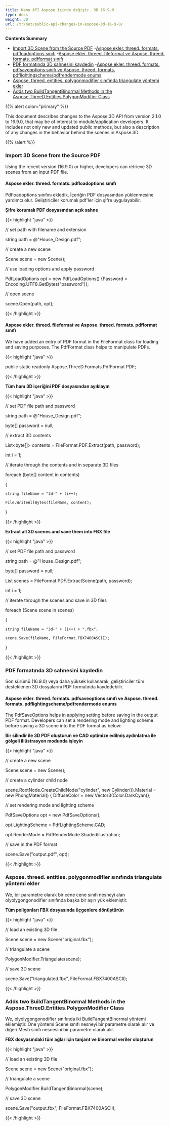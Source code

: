 ```yaml
---
title: Kamu API Aspose içinde değişir. 3D 16.9.0
type: docs
weight: 30
url: /tr/net/public-api-changes-in-aspose-3d-16-9-0/
---
```

**Contents Summary**

- [Import 3D Scene from the Source PDF](#PublicAPIChangesinAspose.3D16.9.0-Import3DScenefromtheSourcePDF) 
-[Aspose ekler. threed. formats. pdfloadoptions sınıfı](#PublicAPIChangesinAspose.3D16.9.0-AddsAspose.ThreeD.Formats.PdfLoadOptionsClass)
-[Aspose ekler. threed. fileformat ve Aspose. threed. formats. pdfformat sınıfı](#PublicAPIChangesinAspose.3D16.9.0-AddsAspose.ThreeD.FileFormatandAspose.ThreeD.Formats.PdfFormatClass)
- [PDF formatında 3D sahnesini kaydedin](#PublicAPIChangesinAspose.3D16.9.0-Savea3DSceneinthePDFFormat) 
-[Aspose ekler. threed. formats. pdfsaveoptions sınıfı ve Aspose. threed. formats. pdflightingscheme/pdfrendermode enums](#PublicAPIChangesinAspose.3D16.9.0-AddsAspose.ThreeD.Formats.PdfSaveOptionsclassandAspose.ThreeD.Formats.PdfLightingScheme/PdfRenderModeEnums)
- [Aspose. threed. entities. polygonmodifier sınıfında triangulate yöntemi ekler](#PublicAPIChangesinAspose.3D16.9.0-AddsTriangulateMethodintheAspose.ThreeD.Entities.PolygonModifierClass)
- [Adds two BuildTangentBinormal Methods in the Aspose.ThreeD.Entities.PolygonModifier Class](#PublicAPIChangesinAspose.3D16.9.0-AddstwoBuildTangentBinormalMethodsintheAspose.ThreeD.Entities.PolygonModifierClass)

{{% alert color="primary" %}} 

This document describes changes to the Aspose.3D API from version 2.1.0 to 16.9.0, that may be of interest to module/application developers. It includes not only new and updated public methods, but also a description of any changes in the behavior behind the scenes in Aspose.3D.

{{% /alert %}} 
###  **Import 3D Scene from the Source PDF**
Using the recent version (16.9.0) or higher, developers can retrieve 3D scenes from an input PDF file.
####  **Aspose ekler. threed. formats. pdfloadoptions sınıfı**
Pdfloadoptions sınıfını ekledik. İçeriğin PDF dosyasından yüklenmesine yardımcı olur. Geliştiriciler korumalı pdf'ler için şifre uygulayabilir.

**Şifre korumalı PDF dosyasından açık sahne**

{{< highlight "java" >}}

 // set path with filename and extension 

string path = @"House_Design.pdf";

// create a new scene

Scene scene = new Scene();

// use loading options and apply password

PdfLoadOptions opt = new PdfLoadOptions() {Password = Encoding.UTF8.GetBytes("password")};

// open scene

scene.Open(path, opt);

{{< /highlight >}}
####  **Aspose ekler. threed. fileformat ve Aspose. threed. formats. pdfformat sınıfı**
We have added an entry of PDF format in the FileFormat class for loading and saving purposes. The PdfFormat class helps to manipulate PDFs.

{{< highlight "java" >}}

 public static readonly Aspose.ThreeD.Formats.PdfFormat PDF;

{{< /highlight >}}

**Tüm ham 3D içeriğini PDF dosyasından ayıklayın**

{{< highlight "java" >}}

 // set PDF file path and password

string path = @"House_Design.pdf";

byte[] password = null;

// extract 3D contents

List<byte[]> contents = FileFormat.PDF.Extract(path, password);

int i = 1;

// iterate through the contents and in separate 3D files

foreach (byte[] content in contents)

{

    string fileName = "3d-" + (i++);

    File.WriteAllBytes(fileName, content);

}

{{< /highlight >}}

**Extract all 3D scenes and save them into FBX file**

{{< highlight "java" >}}

 // set PDF file path and password

string path = @"House_Design.pdf";

byte[] password = null;

List<Scene> scenes = FileFormat.PDF.ExtractScene(path, password);

int i = 1;

// iterate through the scenes and save in 3D files

foreach (Scene scene in scenes)

{

    string fileName = "3d-" + (i++) + ".fbx";

    scene.Save(fileName, FileFormat.FBX7400ASCII);

}

{{< /highlight >}}
###  **PDF formatında 3D sahnesini kaydedin**
Son sürümü (16.9.0) veya daha yüksek kullanarak, geliştiriciler tüm desteklenen 3D dosyalarını PDF formatında kaydedebilir.
####  **Aspose ekler. threed. formats. pdfsaveoptions sınıfı ve Aspose. threed. formats. pdflightingscheme/pdfrendermode enums**
The PdfSaveOptions helps in applying setting before saving in the output PDF format. Developers can set a rendering mode and lighting scheme before saving a 3D scene into the PDF format as below:

**Bir silindir ile 3D PDF oluşturun ve CAD optimize edilmiş aydınlatma ile gölgeli illüstrasyon modunda işleyin**

{{< highlight "java" >}}

 // create a new scene

Scene scene = new Scene();

// create a cylinder child node

scene.RootNode.CreateChildNode("cylinder", new Cylinder()).Material = new PhongMaterial() { DiffuseColor = new Vector3(Color.DarkCyan)};

// set rendering mode and lighting scheme

PdfSaveOptions opt = new PdfSaveOptions();

opt.LightingScheme = PdfLightingScheme.CAD;

opt.RenderMode = PdfRenderMode.ShadedIllustration;

// save in the PDF format

scene.Save("output.pdf", opt);

{{< /highlight >}}
###  **Aspose. threed. entities. polygonmodifier sınıfında triangulate yöntemi ekler**
We, bir parametre olarak bir cene cene sınıfı nesneyi alan olyolygongonodifier sınıfında başka bir aşırı yük eklemiştir.

**Tüm poligonları FBX dosyasında üçgenlere dönüştürün**

{{< highlight "java" >}}

 // load an existing 3D file

Scene scene = new Scene("original.fbx");

// triangulate a scene

PolygonModifier.Triangulate(scene);

// save 3D scene

scene.Save("triangulated.fbx", FileFormat.FBX7400ASCII);

{{< /highlight >}}
###  **Adds two BuildTangentBinormal Methods in the Aspose.ThreeD.Entities.PolygonModifier Class**
We, olyolygongonodifier sınıfında iki BuildTangentBinormal yöntemi eklemiştir. One yöntemi Scene sınıfı nesneyi bir parametre olarak alır ve diğeri Mesh sınıfı nesnesini bir parametre olarak alır.

**FBX dosyasındaki tüm ağlar için tanjant ve binormal veriler oluşturun**

{{< highlight "java" >}}

 // load an existing 3D file

Scene scene = new Scene("original.fbx");

// triangulate a scene

PolygonModifier.BuildTangentBinormal(scene);

// save 3D scene

scene.Save("output.fbx", FileFormat.FBX7400ASCII);

{{< /highlight >}}
